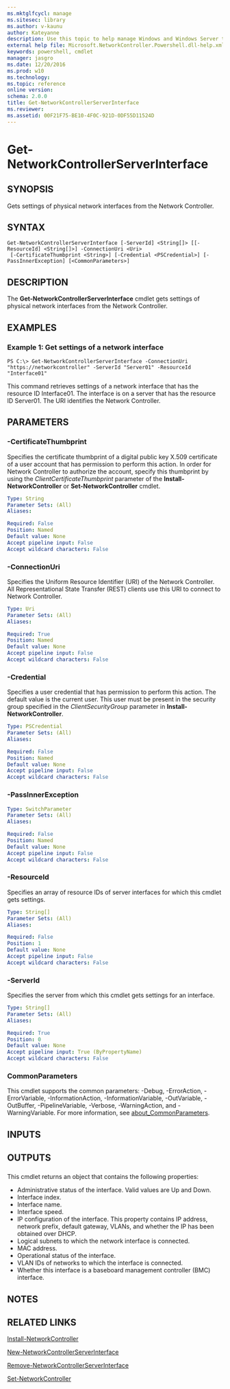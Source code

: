 ```yaml
---
ms.mktglfcycl: manage
ms.sitesec: library
ms.author: v-kaunu
author: Kateyanne
description: Use this topic to help manage Windows and Windows Server technologies with Windows PowerShell.
external help file: Microsoft.NetworkController.Powershell.dll-help.xml
keywords: powershell, cmdlet
manager: jasgro
ms.date: 12/20/2016
ms.prod: w10
ms.technology: 
ms.topic: reference
online version: 
schema: 2.0.0
title: Get-NetworkControllerServerInterface
ms.reviewer:
ms.assetid: 00F21F75-BE10-4F0C-921D-0DF55D11524D
---
```


# Get-NetworkControllerServerInterface

## SYNOPSIS
Gets settings of physical network interfaces from the Network Controller.

## SYNTAX

```
Get-NetworkControllerServerInterface [-ServerId] <String[]> [[-ResourceId] <String[]>] -ConnectionUri <Uri>
 [-CertificateThumbprint <String>] [-Credential <PSCredential>] [-PassInnerException] [<CommonParameters>]
```

## DESCRIPTION
The **Get-NetworkControllerServerInterface** cmdlet gets settings of physical network interfaces from the Network Controller.

## EXAMPLES

### Example 1: Get settings of a network interface
```
PS C:\> Get-NetworkControllerServerInterface -ConnectionUri "https://networkcontroller" -ServerId "Server01" -ResourceId "Interface01"
```

This command retrieves settings of a network interface that has the resource ID Interface01.
The interface is on a server that has the resource ID Server01.
The URI identifies the Network Controller.

## PARAMETERS

### -CertificateThumbprint
Specifies the certificate thumbprint of a digital public key X.509 certificate of a user account that has permission to perform this action.
In order for Network Controller to authorize the account, specify this thumbprint by using the *ClientCertificateThumbprint* parameter of the **Install-NetworkController** or **Set-NetworkController** cmdlet.

```yaml
Type: String
Parameter Sets: (All)
Aliases: 

Required: False
Position: Named
Default value: None
Accept pipeline input: False
Accept wildcard characters: False
```

### -ConnectionUri
Specifies the Uniform Resource Identifier (URI) of the Network Controller.
All Representational State Transfer (REST) clients use this URI to connect to Network Controller.

```yaml
Type: Uri
Parameter Sets: (All)
Aliases: 

Required: True
Position: Named
Default value: None
Accept pipeline input: False
Accept wildcard characters: False
```

### -Credential
Specifies a user credential that has permission to perform this action.
The default value is the current user.
This user must be present in the security group specified in the *ClientSecurityGroup* parameter in **Install-NetworkController**.

```yaml
Type: PSCredential
Parameter Sets: (All)
Aliases: 

Required: False
Position: Named
Default value: None
Accept pipeline input: False
Accept wildcard characters: False
```

### -PassInnerException


```yaml
Type: SwitchParameter
Parameter Sets: (All)
Aliases: 

Required: False
Position: Named
Default value: None
Accept pipeline input: False
Accept wildcard characters: False
```

### -ResourceId
Specifies an array of resource IDs of server interfaces for which this cmdlet gets settings.

```yaml
Type: String[]
Parameter Sets: (All)
Aliases: 

Required: False
Position: 1
Default value: None
Accept pipeline input: False
Accept wildcard characters: False
```

### -ServerId
Specifies the server from which this cmdlet gets settings for an interface.

```yaml
Type: String[]
Parameter Sets: (All)
Aliases: 

Required: True
Position: 0
Default value: None
Accept pipeline input: True (ByPropertyName)
Accept wildcard characters: False
```

### CommonParameters
This cmdlet supports the common parameters: -Debug, -ErrorAction, -ErrorVariable, -InformationAction, -InformationVariable, -OutVariable, -OutBuffer, -PipelineVariable, -Verbose, -WarningAction, and -WarningVariable. For more information, see [about_CommonParameters](http://go.microsoft.com/fwlink/?LinkID=113216).

## INPUTS

## OUTPUTS

###  
This cmdlet returns an object that contains the following properties: 

- Administrative status of the interface.
Valid values are Up and Down. 
- Interface index. 
- Interface name. 
- Interface speed. 
- IP configuration of the interface.
This property contains IP address, network prefix, default gateway, VLANs, and whether the IP has been obtained over DHCP. 
- Logical subnets to which the network interface is connected. 
- MAC address. 
- Operational status of the interface. 
- VLAN IDs of networks to which the interface is connected. 
- Whether this interface is a baseboard management controller (BMC) interface.

## NOTES

## RELATED LINKS

[Install-NetworkController](./Install-NetworkController.md)

[New-NetworkControllerServerInterface](./New-NetworkControllerServerInterface.md)

[Remove-NetworkControllerServerInterface](./Remove-NetworkControllerServerInterface.md)

[Set-NetworkController](./Set-NetworkController.md)

